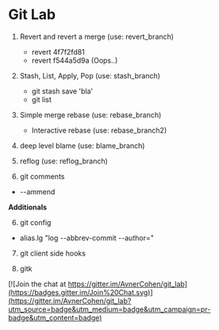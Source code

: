 Git Lab
==

1. Revert and revert a merge (use: revert_branch)
	* revert 4f7f2fd81 
	* revert f544a5d9a (Oops..)

2. Stash, List, Apply, Pop (use: stash_branch)
	* git stash save 'bla'
	* git list

3.  Simple merge rebase (use: rebase_branch)
	* Interactive rebase (use: rebase_branch2)

4. deep level blame  (use: blame_branch)

5. reflog (use: reflog_branch)

6. git comments
  * --ammend

**Additionals**

6. git config
  * alias.lg "log --abbrev-commit --author="

7. git client side hooks

8. gitk


[![Join the chat at https://gitter.im/AvnerCohen/git_lab](https://badges.gitter.im/Join%20Chat.svg)](https://gitter.im/AvnerCohen/git_lab?utm_source=badge&utm_medium=badge&utm_campaign=pr-badge&utm_content=badge)